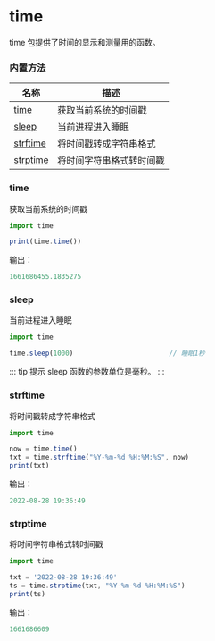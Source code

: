# time

time 包提供了时间的显示和测量用的函数。

### 内置方法

| 名称 | 描述 |
| ---- | ---- |
| [time](#time) | 获取当前系统的时间戳 |
| [sleep](#sleep) | 当前进程进入睡眠 |
| [strftime](#strftime) | 将时间戳转成字符串格式 |
| [strptime](#strptime) | 将时间字符串格式转时间戳 |

### time

获取当前系统的时间戳

```ts
import time

print(time.time())
```

输出：

```ts
1661686455.1835275
```

### sleep

当前进程进入睡眠

```ts
import time

time.sleep(1000)                        // 睡眠1秒
```

::: tip 提示
sleep 函数的参数单位是毫秒。
:::

### strftime

将时间戳转成字符串格式

```ts
import time

now = time.time()
txt = time.strftime("%Y-%m-%d %H:%M:%S", now)
print(txt)   
```

输出：

```ts
2022-08-28 19:36:49
```

### strptime

将时间字符串格式转时间戳

```ts
import time

txt = '2022-08-28 19:36:49'
ts = time.strptime(txt, "%Y-%m-%d %H:%M:%S")
print(ts)
```

输出：

```ts
1661686609
```